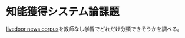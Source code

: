 # 知能獲得システム論課題


[livedoor news corpus](ttps://www.rondhuit.com/download/ldcc-20140209.tar.gz)を教師なし学習でどれだけ分類できそうかを調べる。

